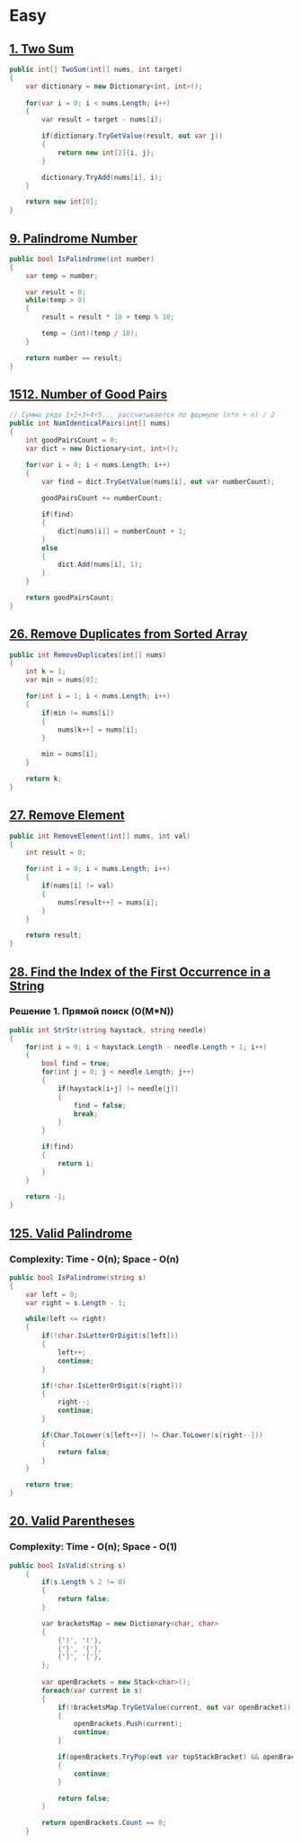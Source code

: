 # Easy
## [1. Two Sum](https://leetcode.com/problems/two-sum/description/)

```cs
public int[] TwoSum(int[] nums, int target) 
{
    var dictionary = new Dictionary<int, int>();
    
    for(var i = 0; i < nums.Length; i++)
    {
        var result = target - nums[i];

        if(dictionary.TryGetValue(result, out var j))
        {
            return new int[2]{i, j};
        }

        dictionary.TryAdd(nums[i], i);
    }

    return new int[0];
}
```

## [9. Palindrome Number](https://leetcode.com/problems/palindrome-number/description/)

```cs
public bool IsPalindrome(int number) 
{
    var temp = number;

    var result = 0;
    while(temp > 0)
    {
        result = result * 10 + temp % 10;

        temp = (int)(temp / 10);
    }

    return number == result;
}
```

## [1512. Number of Good Pairs](https://leetcode.com/problems/number-of-good-pairs/description/)

```cs
// Сумма ряда 1+2+3+4+5... рассчитывается по формуле (n*n + n) / 2
public int NumIdenticalPairs(int[] nums) 
{
    int goodPairsCount = 0;
    var dict = new Dictionary<int, int>();

    for(var i = 0; i < nums.Length; i++)
    {
        var find = dict.TryGetValue(nums[i], out var numberCount);
        
        goodPairsCount += numberCount;

        if(find)
        {
            dict[nums[i]] = numberCount + 1;
        }
        else
        {
            dict.Add(nums[i], 1);
        }
    }

    return goodPairsCount;
}
```

## [26. Remove Duplicates from Sorted Array](https://leetcode.com/problems/remove-duplicates-from-sorted-array/description/)

```cs
public int RemoveDuplicates(int[] nums) 
{
    int k = 1;
    var min = nums[0];

    for(int i = 1; i < nums.Length; i++)
    {
        if(min != nums[i])
        {
            nums[k++] = nums[i];
        }

        min = nums[i];
    }

    return k;
}
```

## [27. Remove Element](https://leetcode.com/problems/remove-element/description/)

```cs
public int RemoveElement(int[] nums, int val) 
{
    int result = 0;

    for(int i = 0; i < nums.Length; i++)
    {
        if(nums[i] != val)
        {
            nums[result++] = nums[i];
        }
    }

    return result;
}
```

## [28. Find the Index of the First Occurrence in a String](https://leetcode.com/problems/find-the-index-of-the-first-occurrence-in-a-string/description/)

### Решение 1. Прямой поиск (O(M*N))

```cs
public int StrStr(string haystack, string needle) 
{
    for(int i = 0; i < haystack.Length - needle.Length + 1; i++)
    {
        bool find = true;
        for(int j = 0; j < needle.Length; j++)
        {
            if(haystack[i+j] != needle[j])
            {
                find = false;
                break;
            }
        }

        if(find)
        {
            return i;
        }
    }
    
    return -1;
}
```

## [125. Valid Palindrome](https://leetcode.com/problems/valid-palindrome/description/)

### Complexity: Time - O(n); Space - O(n)

```cs
public bool IsPalindrome(string s) 
{
    var left = 0;
    var right = s.Length - 1;

    while(left <= right)
    {
        if(!char.IsLetterOrDigit(s[left]))
        {
            left++;
            continue;
        }

        if(!char.IsLetterOrDigit(s[right]))
        {
            right--;
            continue;
        }

        if(Char.ToLower(s[left++]) != Char.ToLower(s[right--]))
        {
            return false;
        }
    }

    return true;
}
```

## [20. Valid Parentheses](https://leetcode.com/problems/valid-parentheses/description/?source=submission-ac)

### Complexity: Time - O(n); Space - O(1)
```cs
public bool IsValid(string s) 
    {
        if(s.Length % 2 != 0)
        {
            return false;
        }

        var bracketsMap = new Dictionary<char, char>
        {
            {')', '('},
            {'}', '{'},
            {']', '['},
        };
        
        var openBrackets = new Stack<char>();
        foreach(var current in s)
        {
            if(!bracketsMap.TryGetValue(current, out var openBracket))
            {
                openBrackets.Push(current);
                continue;
            }

            if(openBrackets.TryPop(out var topStackBracket) && openBracket == topStackBracket)
            {
                continue;
            }

            return false;
        }

        return openBrackets.Count == 0;
    }
```
